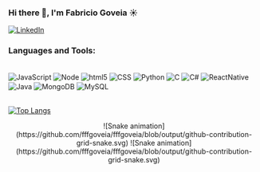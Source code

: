 ### Hi there 👋, I'm Fabricio Goveia  ☀️




[![LinkedIn](https://img.shields.io/badge/LinkedIn-0077B5?style=for-the-badge&logo=linkedin&logoColor=white)](https://www.linkedin.com/in/fabricio-goveia-95a6021b0/)

### Languages and Tools: 
<div style="display inline_block"><br/>
    <img align="center" alt="JavaScript" src="	https://img.shields.io/badge/JavaScript-323330?style=for-the-badge&logo=javascript&logoColor=F7DF1E"/>
    <img align="center" alt="Node" src="https://img.shields.io/badge/Node.js-43853D?style=for-the-badge&logo=node.js&logoColor=white"/>
    <img align="center" alt="html5" src="https://img.shields.io/badge/HTML5-E34F26?style=for-the-badge&logo=html5&logoColor=white"/>
    <img align="center" alt="CSS" src="https://img.shields.io/badge/CSS-239120?&style=for-the-badge&logo=css3&logoColor=white"/>
    <img align="center" alt="Python" src="https://img.shields.io/badge/Python-3776AB?style=for-the-badge&logo=python&logoColor=white"/>
    <img align="center" alt="C" src="https://img.shields.io/badge/C-00599C?style=for-the-badge&logo=c&logoColor=white"/>
       <img align="center" alt="C#" src="https://img.shields.io/badge/C%23-239120?style=for-the-badge&logo=c-sharp&logoColor=white"/>
       <img align="center" alt="ReactNative" src="https://img.shields.io/badge/React_Native-20232A?style=for-the-badge&logo=react&logoColor=61DAFB"/>
       <img align="center" alt="Java" src="https://img.shields.io/badge/Java-ED8B00?style=for-the-badge&logo=openjdk&logoColor=white"/>
       <img align="center" alt="MongoDB" src="https://img.shields.io/badge/MongoDB-4EA94B?style=for-the-badge&logo=mongodb&logoColor=white"/>
       <img align="center" alt="MySQL" src="https://img.shields.io/badge/MySQL-005C84?style=for-the-badge&logo=mysql&logoColor=white"/>
    </div><br/>
    
    

[![Top Langs](https://github-readme-stats.vercel.app/api/top-langs/?username=fffgoveia&layout=donut&theme=dracula)](https://github.com/fffgoveia/github-readme-stats)



<div align="center">
  ![Snake animation](https://github.com/fffgoveia/fffgoveia/blob/output/github-contribution-grid-snake.svg) 
  ![Snake animation](https://github.com/fffgoveia/fffgoveia/blob/output/github-contribution-grid-snake.svg)
</div>
<div align="center">

